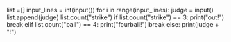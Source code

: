 list =[]
input_lines = int(input())
for i in range(input_lines):
    judge = input()
    list.append(judge)
    list.count("strike")
    if list.count("strike") == 3:
        print("out!")
        break
    elif list.count("ball") == 4:
        print("fourball!")
        break
    else:
        print(judge + "!")
